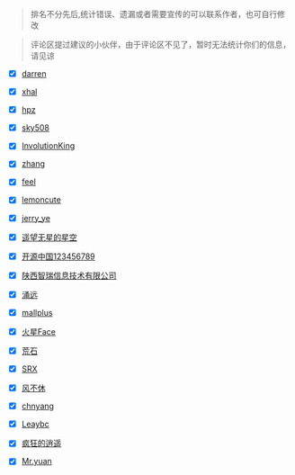 
> 排名不分先后,统计错误、遗漏或者需要宣传的可以联系作者，也可自行修改

> 评论区提过建议的小伙伴，由于评论区不见了，暂时无法统计你们的信息，请见谅

- [x] [darren](https://gitee.com/ydq)
- [x] [xhal](https://gitee.com/xhal)
- [x] [hpz](https://gitee.com/hpz120)
- [x] [sky508](https://gitee.com/sky508)
- [x] [InvolutionKing](https://gitee.com/wwstudy)
- [x] [zhang](https://gitee.com/xinsen)
- [x] [feel](https://gitee.com/xujiahuim)
- [x] [lemoncute](https://gitee.com/mingkai_lemon)
- [x] [jerry_ye](https://gitee.com/jerry_ye)
- [x] [遥望无星的星空](https://gitee.com/qq1738328987)
- [x] [开源中国123456789](https://gitee.com/objectboy)
- [x] [陕西智瑞信息技术有限公司](https://gitee.com/xionglz)
- [x] [涌远](https://gitee.com/xinjinbao)
- [x] [mallplus](https://gitee.com/catshen)
- [x] [火星Face](https://gitee.com/netlomin)
- [x] [荒石](https://gitee.com/lycvip)
- [x] [SRX](https://gitee.com/GetOver)
- [x] [风不休](https://gitee.com/dreign)
- [x] [chnyang](https://gitee.com/chnyang)
- [x] [Leaybc](https://gitee.com/Leaybc)
- [x] [疯狂的逍遥](https://gitee.com/wlz-xb)
- [x] [Mr.yuan]()


